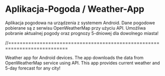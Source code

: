 # Aplikacja-Pogoda / Weather-App

Aplikacja pogodowa na urządzenia z systemem Android. Dane pogodowe pobierane są z serwisu OpenWeatherMap przy użyciu API.
Umożliwa pobranie aktualnej pogody oraz prognozy 5-dniowej dla dowolnego miasta!

//===========================================================================

Weather app for Android devices. The app downloads the data from OpenWeatherMap service using API.
This app provides current weather and 5-day forecast for any city!
